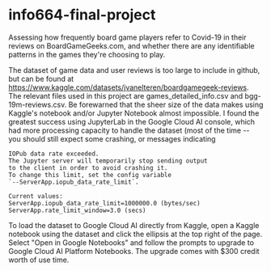 # info664-final-project
Assessing how frequently board game players refer to Covid-19 in their reviews on BoardGameGeeks.com, and whether there are any identifiable patterns in the games they're choosing to play.

The dataset of game data and user reviews is too large to include in github, but can be found at https://www.kaggle.com/datasets/jvanelteren/boardgamegeek-reviews. The relevant files used in this project are games_detailed_info.csv and bgg-19m-reviews.csv. Be forewarned that the sheer size of the data makes using Kaggle's notebook and/or Jupyter Notebook almost impossible. I found the greatest success using JupyterLab in the Google Cloud AI console, which had more processing capacity to handle the dataset (most of the time -- you should still expect some crashing, or messages indicating

    IOPub data rate exceeded.
    The Jupyter server will temporarily stop sending output
    to the client in order to avoid crashing it.
    To change this limit, set the config variable
    `--ServerApp.iopub_data_rate_limit`.

    Current values:
    ServerApp.iopub_data_rate_limit=1000000.0 (bytes/sec)
    ServerApp.rate_limit_window=3.0 (secs)

To load the dataset to Google Cloud AI directly from Kaggle, open a Kaggle notebook using the dataset and click the ellipsis at the top right of the page. Select "Open in Google Notebooks" and follow the prompts to upgrade to Google Cloud AI Platform Notebooks. The upgrade comes with $300 credit worth of use time.

